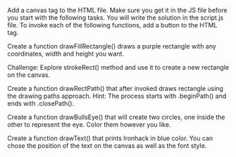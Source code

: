 Add a canvas tag to the HTML file.
Make sure you get it in the JS file before you start with the following tasks. You will write the solution in the script.js file. To invoke each of the following functions, add a button to the HTML tag.

Create a function drawFillRectangle() draws a purple rectangle with any coordinates, width and height you want.

Challenge: Explore strokeRect() method and use it to create a new rectangle on the canvas.

Create a function drawRectPath() that after invoked draws rectangle using the drawing paths approach. Hint: The process starts with .beginPath() and ends with .closePath().

Create a function drawBullsEye() that will create two circles, one inside the other to represent the eye. Color them however you like.

Create a function drawText() that prints Ironhack in blue color. You can chose the position of the text on the canvas as well as the font style.